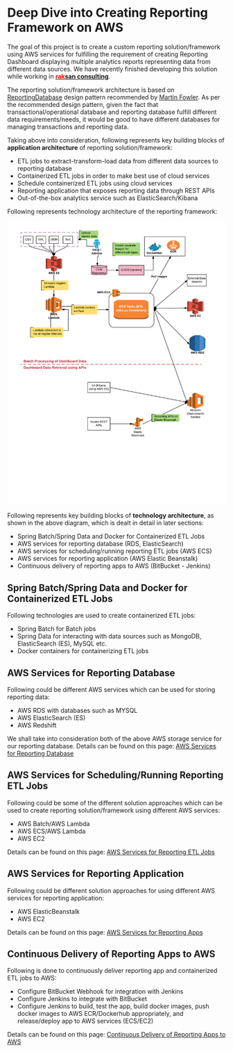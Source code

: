# Deep Dive into Creating Reporting Framework on AWS

The goal of this project is to create a custom reporting solution/framework using AWS services for fulfilling the requirement of creating Reporting Dashboard displaying multiple analytics reports representing data from different data sources. We have recently finished developing this solution while working in **[<span style="color:red">rak</span>san consulting](https://www.raksan.in/)**.

The reporting solution/framework architecture is based on [ReportingDatabase](https://martinfowler.com/bliki/ReportingDatabase.html) design pattern recommended by [Martin Fowler](https://martinfowler.com/). As per the recommended design pattern, given the fact that transactional/operational database and reporting database fulfill different data requirements/needs, it would be good to have different databases for managing transactions and reporting data. 

Taking above into consideration, following represents key building blocks of **application architecture** of reporting solution/framework:

* ETL jobs to extract-transform-load data from different data sources to reporting database
* Containerized ETL jobs in order to make best use of cloud services 
* Schedule containerized ETL jobs using cloud services
* Reporting application that exposes reporting data through REST APIs
* Out-of-the-box analytics service such as ElasticSearch/Kibana 

Following represents technology architecture of the reporting framework:

![Technology Architecture - Reporting Framework](images/Reporting_Framework_using_ECS.png)

Following represents key building blocks of **technology architecture**, as shown in the above diagram, which is dealt in detail in later sections:

* Spring Batch/Spring Data and Docker for Containerized ETL Jobs
* AWS services for reporting database (RDS, ElasticSearch)
* AWS services for scheduling/running reporting ETL jobs (AWS ECS)
* AWS services for reporting application (AWS Elastic Beanstalk)
* Continuous delivery of reporting apps to AWS (BitBucket - Jenkins)

## Spring Batch/Spring Data and Docker for Containerized ETL Jobs

Following technologies are used to create containerized ETL jobs:

* Spring Batch for Batch jobs
* Spring Data for interacting with data sources such as MongoDB, ElasticSearch (ES), MySQL etc.
* Docker containers for containerizing ETL jobs


## AWS Services for Reporting Database

Following could be different AWS services which can be used for storing reporting data:

* AWS RDS with databases such as MYSQL
* AWS ElasticSearch (ES)
* AWS Redshift

We shall take into consideration both of the above AWS storage service for our reporting database. Details can be found on this page: [AWS Services for Reporting Database](https://github.com/eajitesh/Reporting-Solution-on-AWS/blob/master/aws_services_reporting_db.md)

## AWS Services for Scheduling/Running Reporting ETL Jobs

Following could be some of the different solution approaches which can be used to create reporting solution/framework using different AWS services: 

* AWS Batch/AWS Lambda 
* AWS ECS/AWS Lambda
* AWS EC2

Details can be found on this page: [AWS Services for Reporting ETL Jobs](https://github.com/eajitesh/Reporting-Solution-on-AWS/blob/master/aws_services_schedule_etljobs.md)

## AWS Services for Reporting Application

Following could be different solution approaches for using different AWS services for reporting application:

* AWS ElasticBeanstalk
* AWS EC2

Details can be found on this page: [AWS Services for Reporting Apps](https://github.com/eajitesh/Reporting-Solution-on-AWS/blob/master/aws_services_reporting_apps.md)

## Continuous Delivery of Reporting Apps to AWS

Following is done to continuously deliver reporting app and containerized ETL jobs to AWS:

* Configure BitBucket Webhook for integration with Jenkins
* Configure Jenkins to integrate with BitBucket
* Configure Jenkins to build, test the app, build docker images, push docker images to AWS ECR/Dockerhub appropriately, and release/deploy app to AWS services (ECS/EC2)

Details can be found on this page: [Continuous Delivery of Reporting Apps to AWS](https://github.com/eajitesh/Reporting-Solution-on-AWS/blob/master/cicd_reporting_apps_aws.md)
